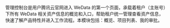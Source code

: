 管理控制台是用户腾讯云官网进入 WeData 的第一个页面，承载着租户（主账号）下所有 WeData 相关资产信息的概览和入口，帮助租户统一管理查看资产信息，快速了解产品特性并进入工作流程。本模块包括：概览、项目列表、我的审批。
